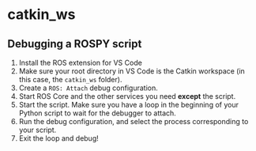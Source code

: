 # catkin_ws

## Debugging a ROSPY script

1. Install the ROS extension for VS Code
1. Make sure your root directory in VS Code is the Catkin workspace (in this case, the `catkin_ws` folder).
1. Create a `ROS: Attach` debug configuration.
1. Start ROS Core and the other services you need **except** the script.
1. Start the script. Make sure you have a loop in the beginning of your Python script to wait for the debugger to attach.
1. Run the debug configuration, and select the process corresponding to your script.
1. Exit the loop and debug!